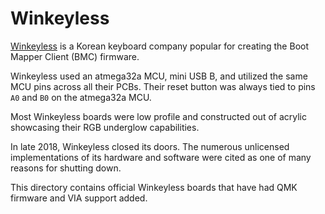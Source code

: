 # Winkeyless

[Winkeyless](https://www.winkeyless.kr) is a Korean keyboard company popular for creating the Boot Mapper Client (BMC) firmware. 

Winkeyless used an atmega32a MCU, mini USB B, and utilized the same MCU pins across all their PCBs. Their reset button was always
tied to pins `A0` and `B0` on the atmega32a MCU. 

Most Winkeyless boards were low profile and constructed out of acrylic showcasing their RGB underglow capabilities. 

In late 2018, Winkeyless closed its doors. The numerous unlicensed implementations of its hardware and software were cited as one
of many reasons for shutting down. 

This directory contains official Winkeyless boards that have had QMK firmware and VIA support added. 
